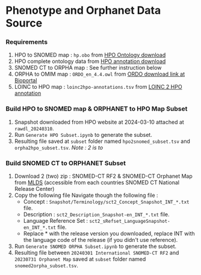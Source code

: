 # Phenotype and Orphanet Data Source

### Requirements
1. HPO to SNOMED map : ```hp.obo``` from [HPO Ontology download](https://hpo.jax.org/app/data/ontology)
2. HPO complete ontology data from [HPO annotation download](https://hpo.jax.org/app/data/annotations)
3. SNOMED CT to ORPHA map : See further instruction below
4. ORPHA to OMIM map : ```ORDO_en_4.4.owl``` from [ORDO download link at Bioportal](https://bioportal.bioontology.org/ontologies/ORDO)
5. LOINC to HPO map : ```loinc2hpo-annotations.tsv``` from [LOINC 2 HPO annotation](https://github.com/TheJacksonLaboratory/loinc2hpoAnnotation.git)


### Build HPO to SNOMED map & ORPHANET to HPO Map Subset
1. Snapshot downloaded from HPO website at 2024-03-10 attached at ```rawdl_20240310```.
2. Run ```Generate HPO Subset.ipynb``` to generate the subset.
3. Resulting file saved at ```subset``` folder named ```hpo2snomed_subset.tsv``` and ```orpha2hpo_subset.tsv```. *Note : 2 is to*

### Build SNOMED CT to ORPHANET Subset
1. Download 2 (two) zip : SNOMED-CT RF2 & SNOMED-CT Orphanet Map from [MLDS](https://mlds.ihtsdotools.org/#/landing) (accessible from each countries SNOMED CT National Release Center)
2. Copy the following file Navigate though the following file : 
   - Concept : ```Snapshot/Terminology/sct2_Concept_Snapshot_INT_*.txt``` file.
   - Description : ```sct2_Description_Snapshot-en_INT_*.txt``` file.
   - Language Reference Set : ```sct2_sRefset_LanguageSnapshot-en_INT_*.txt``` file.
   - Replace * with the release version you downloaded, replace INT with the language code of the release (if you didn't use reference).
3. Run ```Generate SNOMED ORPHA Subset.ipynb``` to generate the subset.
4. Resulting file between ```20240301 International SNOMED-CT RF2``` and ```20230731 Orphanet Map``` saved at ```subset``` folder named ```snomed2orpha_subset.tsv```.